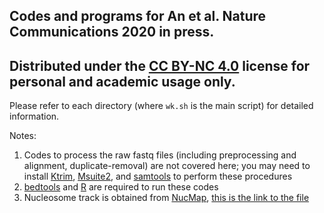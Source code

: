 ## Codes and programs for An et al. Nature Communications 2020 in press.

Distributed under the [CC BY-NC 4.0](https://creativecommons.org/licenses/by-nc/4.0/ "CC BY-NC 4.0") license for personal and academic usage only.
---

Please refer to each directory (where `wk.sh` is the main script) for detailed information.

Notes:
1. Codes to process the raw fastq files (including preprocessing and alignment, duplicate-removal) are not covered here; you may need to
install [Ktrim](https://github.com/hellosunking/Ktrim/), [Msuite2](https://github.com/hellosunking/Msuite2/),
and [samtools](https://www.htslib.org/) to perform these procedures
2. [bedtools](https://github.com/arq5x/bedtools2) and [R](https://www.r-project.org/) are required to run these codes
3. Nucleosome track is obtained from [NucMap](https://ngdc.cncb.ac.cn/nucmap/https://ngdc.cncb.ac.cn/nucmap/),
[this is the link to the file](https://download.cncb.ac.cn/nucmap/organisms/v1/Homo_sapiens/byDataType/Nucleosome_peaks_DANPOS/Homo_sapiens.hsNuc0390101.nucleosome.DANPOSPeak.bed.gz)


